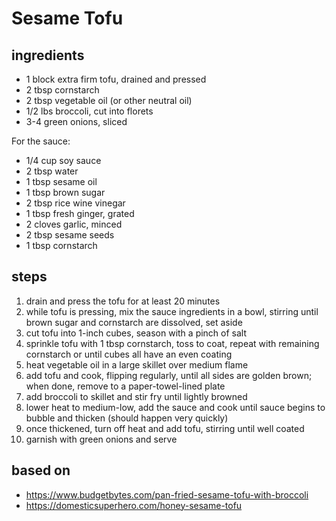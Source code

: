 # Sesame Tofu  

## ingredients  
* 1 block extra firm tofu, drained and pressed  
* 2 tbsp cornstarch  
* 2 tbsp vegetable oil (or other neutral oil)  
* 1/2 lbs broccoli, cut into florets  
* 3-4 green onions, sliced  

For the sauce:  
* 1/4 cup soy sauce  
* 2 tbsp water  
* 1 tbsp sesame oil  
* 1 tbsp brown sugar  
* 2 tbsp rice wine vinegar  
* 1 tbsp fresh ginger, grated  
* 2 cloves garlic, minced  
* 2 tbsp sesame seeds  
* 1 tbsp cornstarch  

## steps
1. drain and press the tofu for at least 20 minutes  
2. while tofu is pressing, mix the sauce ingredients in a bowl, stirring until brown sugar and cornstarch are dissolved, set aside  
3. cut tofu into 1-inch cubes, season with a pinch of salt  
4. sprinkle tofu with 1 tbsp cornstarch, toss to coat, repeat with remaining cornstarch or until cubes all have an even coating  
5. heat vegetable oil in a large skillet over medium flame  
6. add tofu and cook, flipping regularly, until all sides are golden brown; when done, remove to a paper-towel-lined plate  
7. add broccoli to skillet and stir fry until lightly browned  
8. lower heat to medium-low, add the sauce and cook until sauce begins to bubble and thicken (should happen very quickly)  
9. once thickened, turn off heat and add tofu, stirring until well coated  
10. garnish with green onions and serve  

## based on  
* https://www.budgetbytes.com/pan-fried-sesame-tofu-with-broccoli  
* https://domesticsuperhero.com/honey-sesame-tofu  

